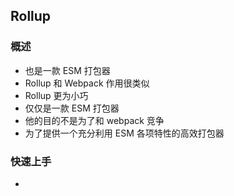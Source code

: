 ## Rollup 
### 概述
- 也是一款 ESM 打包器
- Rollup 和 Webpack 作用很类似
- Rollup 更为小巧
- 仅仅是一款 ESM 打包器
- 他的目的不是为了和 webpack 竞争 
- 为了提供一个充分利用 ESM 各项特性的高效打包器

### 快速上手
- 



